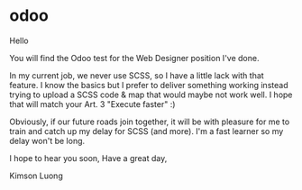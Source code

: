 # odoo
Hello

You will find the Odoo test for the Web Designer position I've done.

In my current job, we never use SCSS, so I have a little lack with that feature.
I know the basics but I prefer to deliver something working instead trying to upload a SCSS code & map that would maybe not work well.
I hope that will match your Art. 3 "Execute faster" :)

Obviously, if our future roads join together, it will be with pleasure for me to train and catch up my delay for SCSS (and more). I'm a fast learner so my delay won't be long.

I hope to hear you soon,
Have a great day,

Kimson Luong

